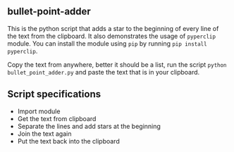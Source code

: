 ## bullet-point-adder

This is the python script that adds a star to the beginning of every line of the text from the clipboard. It also demonstrates the usage of `pyperclip` module. You can install the module using `pip` by running `pip install pyperclip`.

Copy the text from anywhere, better it should be a list, run the script `python bullet_point_adder.py` and paste the text that is in your clipboard.

## Script specifications

- Import module
- Get the text from clipboard
- Separate the lines and add stars at the beginning
- Join the text again
- Put the text back into the clipboard

